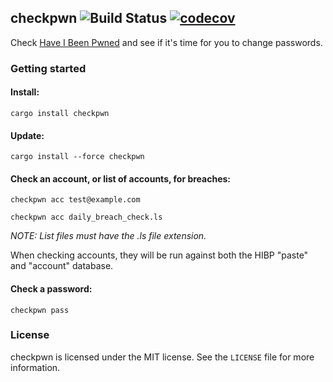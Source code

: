 ## checkpwn ![Build Status](https://travis-ci.org/brycx/checkpwn.svg?branch=master) [![codecov](https://codecov.io/gh/brycx/checkpwn/branch/master/graph/badge.svg)](https://codecov.io/gh/brycx/checkpwn)
Check [Have I Been Pwned](https://haveibeenpwned.com/) and see if it's time for you to change passwords.


### Getting started

#### Install:
```
cargo install checkpwn
```

#### Update:
```
cargo install --force checkpwn
```

#### Check an account, or list of accounts, for breaches:
```
checkpwn acc test@example.com
```

```
checkpwn acc daily_breach_check.ls
```

_NOTE: List files must have the .ls file extension._

When checking accounts, they will be run against both the HIBP "paste" and "account" database.

#### Check a password:
```
checkpwn pass
```

### License
checkpwn is licensed under the MIT license. See the `LICENSE` file for more information.
